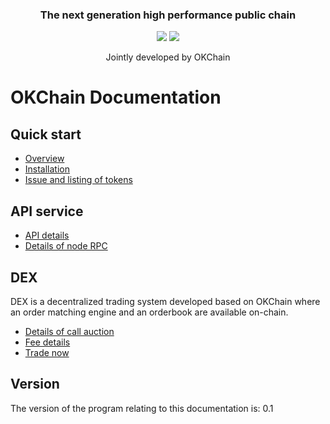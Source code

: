 
<p align="center">
  <h3 align="center">The next generation high performance public chain</h3>
  <p align="center">
    <a href="https://opensource.org/licenses/Apache-2.0"><img src="https://img.shields.io/badge/License-Apache%202.0-green.svg"></a>
    <a href="http://makeapullrequest.com"><img src="https://img.shields.io/badge/PRs-welcome-brightgreen.svg"></a>
  </p>
  <p align="center">
     Jointly developed by OKChain<br>
  </p>
</p>

OKChain Documentation
=====================

Quick start
-----------

-   [Overview](getting-start/introduction.md)
-   [Installation](getting-start/install.md)
-   [Issue and listing of tokens](getting-start/ico.md)

API service
-----------

-   [API details](api/http.md)
-   [Details of node RPC](api/node_rpc.md)

DEX
---

DEX is a decentralized trading system developed based on OKChain where
an order matching engine and an orderbook are available on-chain.

-   [Details of call auction](trade/periodic_auction.md)
-   [Fee details](fee.md)
-   [Trade now](https://www.okex.com/dex-test)

Version
-------

The version of the program relating to this documentation is: 0.1

